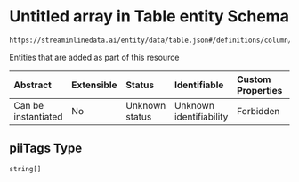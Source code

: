 # Untitled array in Table entity Schema

```txt
https://streaminlinedata.ai/entity/data/table.json#/definitions/column/properties/piiTags
```

Entities that are added as part of this resource

| Abstract            | Extensible | Status         | Identifiable            | Custom Properties | Additional Properties | Access Restrictions | Defined In                                                   |
| :------------------ | :--------- | :------------- | :---------------------- | :---------------- | :-------------------- | :------------------ | :----------------------------------------------------------- |
| Can be instantiated | No         | Unknown status | Unknown identifiability | Forbidden         | Allowed               | none                | [table.json*](../out/data/table.json "open original schema") |

## piiTags Type

`string[]`
